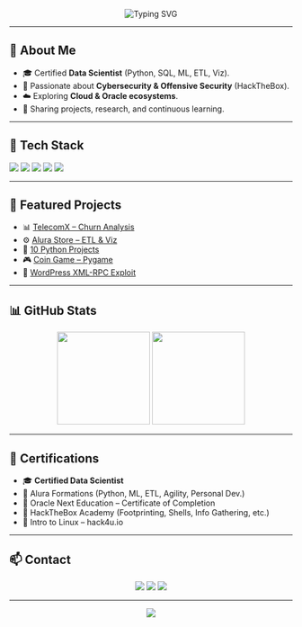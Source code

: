 <!-- Banner con nickname -->
<p align="center">
  <img src="https://readme-typing-svg.herokuapp.com?font=Orbitron&size=35&duration=3000&pause=800&color=FF3131&center=true&vCenter=true&width=600&height=70&lines=🔥+S4t4nHack;Data+Scientist+%26+Cybersecurity;Always+Learning+Always+Hacking+🔐" alt="Typing SVG" />
</p>

---

## 👾 About Me
- 🎓 Certified **Data Scientist** (Python, SQL, ML, ETL, Viz).  
- 🔐 Passionate about **Cybersecurity & Offensive Security** (HackTheBox).  
- ☁️ Exploring **Cloud & Oracle ecosystems**.  
- 📌 Sharing projects, research, and continuous learning.  

---

## 🎨 Tech Stack
<p>
  <img src="https://img.shields.io/badge/Python-gradient?logo=python&logoColor=white&labelColor=8B0000&color=FF3131&style=for-the-badge"/>
  <img src="https://img.shields.io/badge/SQL-gradient?logo=postgresql&logoColor=white&labelColor=8B0000&color=FF3131&style=for-the-badge"/>
  <img src="https://img.shields.io/badge/Data%20Science-FF3131?style=for-the-badge&logo=Anaconda&logoColor=white"/>
  <img src="https://img.shields.io/badge/Linux-8B0000?style=for-the-badge&logo=linux&logoColor=white"/>
  <img src="https://img.shields.io/badge/Cybersecurity-FF0000?style=for-the-badge&logo=hackthebox&logoColor=white"/>
</p>

---

## 📂 Featured Projects
- 📊 [TelecomX – Churn Analysis](https://github.com/Diablo999-hub/TelecomX_alura)  
- ⚙️ [Alura Store – ETL & Viz](https://github.com/Diablo999-hub/Challenge-Alura-Store)  
- 🐍 [10 Python Projects](https://github.com/Diablo999-hub/10-Proyects-Python)  
- 🎮 [Coin Game – Pygame](https://github.com/Diablo999-hub/Juego-de-Monedas-Pygame-)  
- 🔐 [WordPress XML-RPC Exploit](https://www.alpra-tdm.com/blog/explotaci%C3%B3n-a-gestores-de-contenido)  

---

## 📊 GitHub Stats
<p align="center">
  <img src="https://github-readme-stats.vercel.app/api?username=Diablo999-hub&show_icons=true&theme=radical&title_color=FF3131&icon_color=FF3131&text_color=ffffff&bg_color=0d1117" height="165"/>
  <img src="https://github-readme-stats.vercel.app/api/top-langs/?username=Diablo999-hub&layout=compact&langs_count=8&theme=radical&title_color=FF3131&text_color=ffffff&bg_color=0d1117" height="165"/>
</p>

---

## 🏅 Certifications
- 🎓 **Certified Data Scientist**  
- 📜 Alura Formations (Python, ML, ETL, Agility, Personal Dev.)  
- 📜 Oracle Next Education – Certificate of Completion  
- 📜 HackTheBox Academy (Footprinting, Shells, Info Gathering, etc.)  
- 📜 Intro to Linux – hack4u.io  

---

## 📫 Contact
<p align="center">
  <a href="mailto:s4t4nhack@proton.me"><img src="https://img.shields.io/badge/ProtonMail-8B0000?style=for-the-badge&logo=protonmail&logoColor=white"/></a>
  <a href="https://diablo999-hub.github.io"><img src="https://img.shields.io/badge/Portfolio-FF3131?style=for-the-badge&logo=firefox&logoColor=white"/></a>
  <a href="https://github.com/Diablo999-hub"><img src="https://img.shields.io/badge/GitHub-8B0000?style=for-the-badge&logo=github&logoColor=white"/></a>
</p>

---

<p align="center">
  <img src="https://capsule-render.vercel.app/api?type=waving&color=FF3131&height=120&section=footer"/>
</p>
